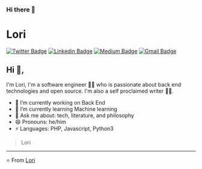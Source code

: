 ### Hi there 👋

# Lori

[![Twitter Badge](https://img.shields.io/badge/-@chud_lori-1ca0f1?style=flat-square&labelColor=1ca0f1&logo=twitter&logoColor=white&link=https://twitter.com/chud_lori)](https://twitter.com/chud_lori) [![Linkedin Badge](https://img.shields.io/badge/-lori-blue?style=flat-square&logo=Linkedin&logoColor=white&link=https://www.linkedin.com/in/nur-chudlori-aziz/)](https://www.linkedin.com/in/nur-chudlori-aziz/) [![Medium Badge](https://img.shields.io/badge/-@chud_lori-03a57a?style=flat-square&labelColor=000000&logo=Medium&link=https://medium.com/@chud_lori/)](https://medium.com/@chud_lori/)
[![Gmail Badge](https://img.shields.io/badge/-lori-c14438?style=flat-square&logo=Gmail&logoColor=white&link=mailto:imlori000@gmail.com)](mailto:imlori000@gmail.com)

## Hi 👋,

I'm Lori, I'm a software engineer 👨‍💻 who is passionate about back end technologies and open source. I'm also a self proclaimed writer
🏄‍♂️.

- 🔭 I’m currently working on Back End
- 🌱 I’m currently learning Machine learning
- 💬 Ask me about: tech, literature, and philosophy
- 😄 Pronouns: he/him
- ⚡ Languages: PHP, Javascript, Python3

> Lori

---

⭐️ From [Lori](https://github.com/chud_lori)

<!--
**chud-lori/chud-lori** is a ✨ _special_ ✨ repository because its `README.md` (this file) appears on your GitHub profile.

Here are some ideas to get you started:

- 🔭 I’m currently working on ...
- 🌱 I’m currently learning ...
- 👯 I’m looking to collaborate on ...
- 🤔 I’m looking for help with ...
- 💬 Ask me about ...
- 📫 How to reach me: ...
- 😄 Pronouns: ...
- ⚡ Fun fact: ...
-->
